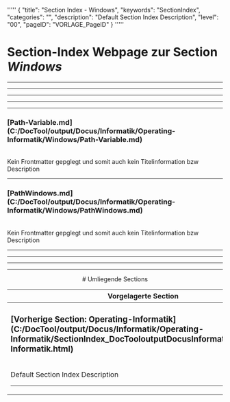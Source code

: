 '''''
{
"title": "Section Index - Windows",
"keywords": "SectionIndex",
"categories": "",
"description": "Default Section Index Description",
"level": "00",
"pageID": "VORLAGE_PageID"
}
'''''


<h1>Section-Index Webpage zur Section <i>Windows</i></h1>

<hr><hr><hr><hr><hr>


<h3>[Path-Variable.md](C:/DocTool/output/Docus/Informatik/Operating-Informatik/Windows/Path-Variable.md)</h3><br>Kein Frontmatter gepglegt und somit auch kein Titelinformation bzw Description<hr>


<h3>[PathWindows.md](C:/DocTool/output/Docus/Informatik/Operating-Informatik/Windows/PathWindows.md)</h3><br>Kein Frontmatter gepglegt und somit auch kein Titelinformation bzw Description<hr><center><hr><hr><hr> # Umliegende Sections
 </h2><br><table><thead> <tr> <th><center>Vorgelagerte Section</center></th> <th><center>Nachgelagerte Section</center></th></tr></thead><tbody><tr><td><h3>[Vorherige Section: Operating-Informatik](C:/DocTool/output/Docus/Informatik/Operating-Informatik/SectionIndex_DocTooloutputDocusInformatikOperating-Informatik.html)</h3><br>Default Section Index Description<hr></td><td><h3>[Nachfolgende Section: Windows](C:/DocTool/output/Docus/Informatik/Operating-Informatik/Windows/Tools/SectionIndex_DocTooloutputDocusInformatikOperating-InformatikWindowsTools.html)</h3><br>Default Section Index Description<hr></td></tr></tbody></table>